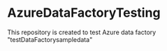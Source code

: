 # AzureDataFactoryTesting
This repository is created to test Azure data factory "testDataFactorysampledata"
